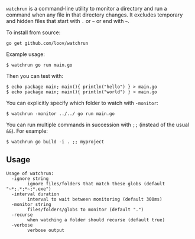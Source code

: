 `watchrun` is a command-line utility to monitor a directory and run a command
when any file in that directory changes. It excludes temporary and hidden files
that start with `.` or `~` or end with `~`.

To install from source:

```
go get github.com/loov/watchrun
```

Example usage:

```
$ watchrun go run main.go
```

Then you can test with:

```
$ echo package main; main(){ println("hello") } > main.go
$ echo package main; main(){ println("world") } > main.go
```

You can explicitly specify which folder to watch with `-monitor`:

```
$ watchrun -monitor ../../ go run main.go
```

You can run multiple commands in succession with `;;` (instead of the usual `&&`). For example:

```
$ watchrun go build -i . ;; myproject
```

## Usage

```
Usage of watchrun:
  -ignore string
        ignore files/folders that match these globs (default "~*;.*;*~;*.exe")
  -interval duration
        interval to wait between monitoring (default 300ms)
  -monitor string
        files/folders/globs to monitor (default ".")
  -recurse
        when watching a folder should recurse (default true)
  -verbose
        verbose output
```
